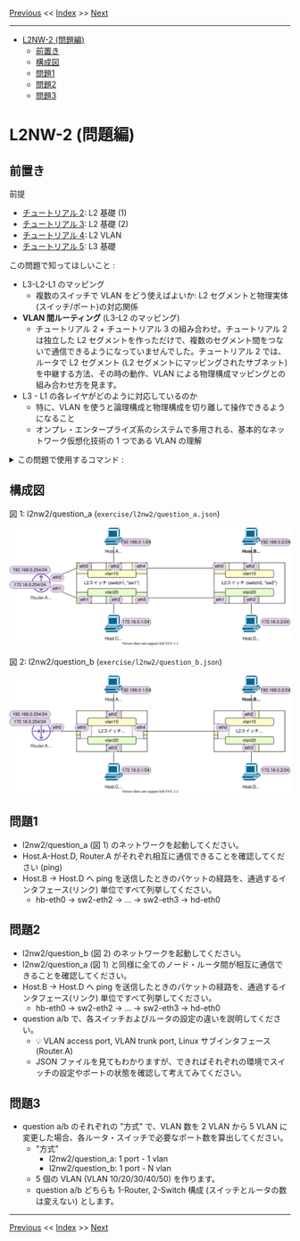 <!-- HEADER -->
[Previous](../l2nw1/answer.md) << [Index](../index.md) >> [Next](../l2nw2/answer.md)

---
<!-- /HEADER -->

<!-- TOC -->

- [L2NW-2 (問題編)](#l2nw-2-問題編)
  - [前置き](#前置き)
  - [構成図](#構成図)
  - [問題1](#問題1)
  - [問題2](#問題2)
  - [問題3](#問題3)

<!-- /TOC -->

# L2NW-2 (問題編)

## 前置き

前提

- [チュートリアル 2](../tutorial2/scenario.md): L2 基礎 (1)
- [チュートリアル 3](../tutorial3/scenario.md): L2 基礎 (2)
- [チュートリアル 4](../tutorial4/scenario.md): L2 VLAN
- [チュートリアル 5](../tutorial5/scenario.md): L3 基礎

この問題で知ってほしいこと :

- L3-L2-L1 のマッピング
  * 複数のスイッチで VLAN をどう使えばよいか: L2 セグメントと物理実体(スイッチ/ポート)の対応関係
- **VLAN 間ルーティング** (L3-L2 のマッピング)
  - チュートリアル 2 + チュートリアル 3 の組み合わせ。チュートリアル 2 は独立した L2 セグメントを作っただけで、複数のセグメント間をつないで通信できるようになっていませんでした。チュートリアル 2 では、ルータで L2 セグメント (L2 セグメントにマッピングされたサブネット) を中継する方法、その時の動作、VLAN による物理構成マッピングとの組み合わせ方を見ます。
- L3 - L1 の各レイヤがどのように対応しているのか
  - 特に、VLAN を使うと論理構成と物理構成を切り離して操作できるようになること
  - オンプレ・エンタープライズ系のシステムで多用される、基本的なネットワーク仮想化技術の 1 つである VLAN の理解

<details>

<summary>この問題で使用するコマンド :</summary>

* インタフェースの一覧表示・設定確認
  * MAC アドレスの確認
    * `ip link show [dev インタフェース名]`
  * IP アドレス一の確認
    * `ip addr show [dev インタフェース名]`
  * VLAN サブインタフェース vlan-id の確認
    * `ip -d link show インタフェース名`
* L3 の通信確認
  * `ping 宛先IPアドレス`
  * `pingall` : 全てのノード間で ping を実行する mininet コマンド
* ARP テーブルの確認 (必要に応じて; L2 の動作確認)
  * `arp -n`
  * `ip neigh`
* スイッチの設定確認
  * スイッチ・ポートの設定確認
    * `ovs-vsctl show`
* スイッチの状態確認
  * MAC アドレステーブル確認
    * `ovs-appctl sh ovs-appctl fdb/show スイッチ名`

</details>


## 構成図

図 1: l2nw2/question_a (`exercise/l2nw2/question_a.json`)

![Topology A](topology_a.drawio.svg)

図 2: l2nw2/question_b (`exercise/l2nw2/question_b.json`)

![Topology B](topology_b.drawio.svg)

## 問題1

* l2nw2/question_a (図 1) のネットワークを起動してください。
* Host.A-Host.D, Router.A がそれぞれ相互に通信できることを確認してください (ping)
* Host.B → Host.D へ ping を送信したときのパケットの経路を、通過するインタフェース(リンク) 単位ですべて列挙してください。
  * hb-eth0 → sw2-eth2 → ... → sw2-eth3 → hd-eth0

## 問題2

* l2nw2/question_b (図 2) のネットワークを起動してください。
* l2nw2/question_a (図 1) と同様に全てのノード・ルータ間が相互に通信できることを確認してください。
* Host.B → Host.D へ ping を送信したときのパケットの経路を、通過するインタフェース(リンク) 単位ですべて列挙してください。
  * hb-eth0 → sw2-eth2 → ... → sw2-eth3 → hd-eth0
* question a/b で、各スイッチおよびルータの設定の違いを説明してください。
  * :bulb: VLAN access port, VLAN trunk port, Linux サブインタフェース (Router.A)
  * JSON ファイルを見てもわかりますが、できればそれぞれの環境でスイッチの設定やポートの状態を確認して考えてみてください。

## 問題3

* question a/b のそれぞれの "方式" で、VLAN 数を 2 VLAN から 5 VLAN に変更した場合、各ルータ・スイッチで必要なポート数を算出してください。
  * "方式"
    * l2nw2/question_a: 1 port - 1 vlan
    * l2nw2/question_b: 1 port - N vlan
  * 5 個の VLAN (VLAN 10/20/30/40/50) を作ります。
  * question a/b どちらも 1-Router, 2-Switch 構成 (スイッチとルータの数は変えない) とします。

<!-- FOOTER -->

---

[Previous](../l2nw1/answer.md) << [Index](../index.md) >> [Next](../l2nw2/answer.md)
<!-- /FOOTER -->
